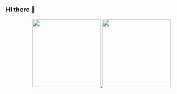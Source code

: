 ### Hi there 👋

<div align="center">
  <a href="https://github.com/KarineCosta15">
  <img height="180em" src="https://github-readme-stats.vercel.app/api?username=KarineCosta15&show_icons=true&theme=dark&include_all_commits=true&count_private=true"/>
  <img height="180em" src="https://github-readme-stats.vercel.app/api/top-langs/?username=KarineCosta15&layout=compact&langs_count=7&theme=dark"/>
</div>
